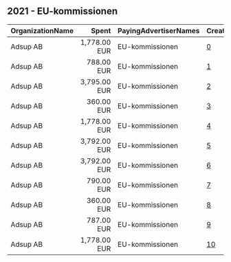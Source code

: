 ## 2021 - EU-kommissionen 
|OrganizationName|Spent|PayingAdvertiserNames|CreativeUrls|Impressions|Genders|AgeBrackets|CountryCodes|BillingAddresses|CandidateBallotInformation|
|:---|---:|:---|:---|---:|:---|:---|:---|:---|:---|
|Adsup AB|1,778.00 EUR|EU-kommissionen|[0](https://www.snap.com/political-ads/asset/c50d9cc5ea8ac6eea62b64c1b9ed5274506ff343c87278c1ba495899615626e3?mediaType=mp4)|311,030||25-29|sweden|"KÄMPEGATAN 6,Göteborg,41104,SE"||
|Adsup AB|788.00 EUR|EU-kommissionen|[1](https://www.snap.com/political-ads/asset/06e4d1b6512c915e3aa78a90b7a79c136b9a6b1dde768b37d919ddb41a176fce?mediaType=mp4)|1,257,136||18-24|sweden|"KÄMPEGATAN 6,Göteborg,41104,SE"||
|Adsup AB|3,795.00 EUR|EU-kommissionen|[2](https://www.snap.com/political-ads/asset/06e4d1b6512c915e3aa78a90b7a79c136b9a6b1dde768b37d919ddb41a176fce?mediaType=mp4)|645,306||18-24|sweden|"KÄMPEGATAN 6,Göteborg,41104,SE"||
|Adsup AB|360.00 EUR|EU-kommissionen|[3](https://www.snap.com/political-ads/asset/06e4d1b6512c915e3aa78a90b7a79c136b9a6b1dde768b37d919ddb41a176fce?mediaType=mp4)|495,614||25-29|sweden|"KÄMPEGATAN 6,Göteborg,41104,SE"||
|Adsup AB|1,778.00 EUR|EU-kommissionen|[4](https://www.snap.com/political-ads/asset/e85d480afe2e75832b3ac9f5a59694c027032be743c3dc3f3317bee9ccf25ffe?mediaType=mp4)|310,472||25-29|sweden|"KÄMPEGATAN 6,Göteborg,41104,SE"||
|Adsup AB|3,792.00 EUR|EU-kommissionen|[5](https://www.snap.com/political-ads/asset/06e4d1b6512c915e3aa78a90b7a79c136b9a6b1dde768b37d919ddb41a176fce?mediaType=mp4)|640,375||18-24|sweden|"KÄMPEGATAN 6,Göteborg,41104,SE"||
|Adsup AB|3,792.00 EUR|EU-kommissionen|[6](https://www.snap.com/political-ads/asset/c50d9cc5ea8ac6eea62b64c1b9ed5274506ff343c87278c1ba495899615626e3?mediaType=mp4)|646,142||18-24|sweden|"KÄMPEGATAN 6,Göteborg,41104,SE"||
|Adsup AB|790.00 EUR|EU-kommissionen|[7](https://www.snap.com/political-ads/asset/ed04dcc2fba77e6781556e135de98dee48c997952e060a25feb30742102c116f?mediaType=mp4)|1,266,869||18-24|sweden|"KÄMPEGATAN 6,Göteborg,41104,SE"||
|Adsup AB|360.00 EUR|EU-kommissionen|[8](https://www.snap.com/political-ads/asset/c50d9cc5ea8ac6eea62b64c1b9ed5274506ff343c87278c1ba495899615626e3?mediaType=mp4)|496,338||25-29|sweden|"KÄMPEGATAN 6,Göteborg,41104,SE"||
|Adsup AB|787.00 EUR|EU-kommissionen|[9](https://www.snap.com/political-ads/asset/65ca0e7b668dce2e8f1d9345230039fdea7ade2d0ee2ad5ba0d072be31f02dc0?mediaType=mp4)|1,251,173||18-24|sweden|"KÄMPEGATAN 6,Göteborg,41104,SE"||
|Adsup AB|1,778.00 EUR|EU-kommissionen|[10](https://www.snap.com/political-ads/asset/f645664b23084d79f043be18f04cc658acc12f71223d823b000c34d167ccaae8?mediaType=mp4)|310,519||25-29|sweden|"KÄMPEGATAN 6,Göteborg,41104,SE"||

